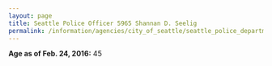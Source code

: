 ```yaml
---
layout: page
title: Seattle Police Officer 5965 Shannan D. Seelig
permalink: /information/agencies/city_of_seattle/seattle_police_department/copbook/5965/
---
```


**Age as of Feb. 24, 2016:** 45
